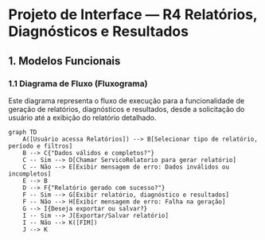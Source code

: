 # Projeto de Interface — R4 Relatórios, Diagnósticos e Resultados

## 1. Modelos Funcionais

### 1.1 Diagrama de Fluxo (Fluxograma)

Este diagrama representa o fluxo de execução para a funcionalidade de geração de relatórios, diagnósticos e resultados, desde a solicitação do usuário até a exibição do relatório detalhado.

```mermaid
graph TD
    A([Usuário acessa Relatórios]) --> B[Selecionar tipo de relatório, período e filtros]
    B --> C{"Dados válidos e completos?"}
    C -- Sim --> D[Chamar ServicoRelatorio para gerar relatório]
    C -- Não --> E[Exibir mensagem de erro: Dados inválidos ou incompletos]
    E --> B
    D --> F{"Relatório gerado com sucesso?"}
    F -- Sim --> G[Exibir relatório, diagnóstico e resultados]
    F -- Não --> H[Exibir mensagem de erro: Falha na geração]
    G --> I{Deseja exportar ou salvar?}
    I -- Sim --> J[Exportar/Salvar relatório]
    I -- Não --> K([FIM])
    J --> K
```
